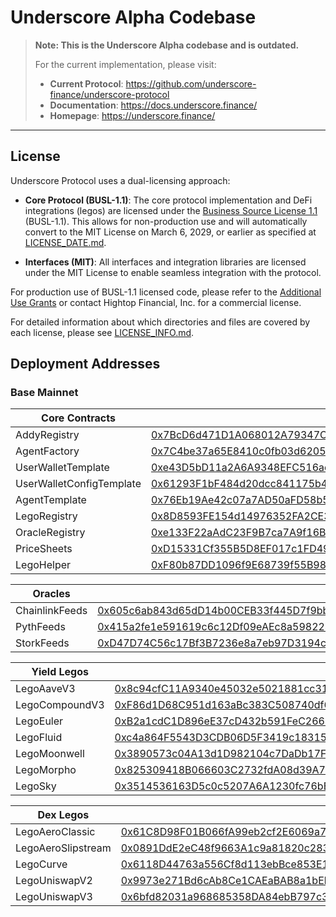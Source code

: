 # Underscore Alpha Codebase

> **Note: This is the Underscore Alpha codebase and is outdated.**
>
> For the current implementation, please visit:
>
> - **Current Protocol**: https://github.com/underscore-finance/underscore-protocol
> - **Documentation**: https://docs.underscore.finance/
> - **Homepage**: https://underscore.finance/

---

## License

Underscore Protocol uses a dual-licensing approach:

- **Core Protocol (BUSL-1.1)**: The core protocol implementation and DeFi integrations (legos) are licensed under the [Business Source License 1.1](LICENSE) (BUSL-1.1). This allows for non-production use and will automatically convert to the MIT License on March 6, 2029, or earlier as specified at [LICENSE_DATE.md](LICENSE_DATE.md).

- **Interfaces (MIT)**: All interfaces and integration libraries are licensed under the MIT License to enable seamless integration with the protocol.

For production use of BUSL-1.1 licensed code, please refer to the [Additional Use Grants](LICENSE_GRANTS.md) or contact Hightop Financial, Inc. for a commercial license.

For detailed information about which directories and files are covered by each license, please see [LICENSE_INFO.md](LICENSE_INFO.md).

## Deployment Addresses

### Base Mainnet

| Core Contracts           |                                                                                                                       |
| ------------------------ | --------------------------------------------------------------------------------------------------------------------- |
| AddyRegistry             | [0x7BcD6d471D1A068012A79347C7a944d1Df01a1AE](https://basescan.org/address/0x7BcD6d471D1A068012A79347C7a944d1Df01a1AE) |
| AgentFactory             | [0x7C4be37a65E8410c0fb03d62059E3cB04f78c565](https://basescan.org/address/0x7C4be37a65E8410c0fb03d62059E3cB04f78c565) |
| UserWalletTemplate       | [0xe43D5bD11a2A6A9348EFC516ad9Ac3D32164A5A0](https://basescan.org/address/0xe43D5bD11a2A6A9348EFC516ad9Ac3D32164A5A0) |
| UserWalletConfigTemplate | [0x61293F1bF484d20dcc841175b4E4A0F46c26658c](https://basescan.org/address/0x61293F1bF484d20dcc841175b4E4A0F46c26658c) |
| AgentTemplate            | [0x76Eb19Ae42c07a7AD50aFD58b579a7c45bd70183](https://basescan.org/address/0x76Eb19Ae42c07a7AD50aFD58b579a7c45bd70183) |
| LegoRegistry             | [0x8D8593FE154d14976352FA2CE30322EcDF99C72a](https://basescan.org/address/0x8D8593FE154d14976352FA2CE30322EcDF99C72a) |
| OracleRegistry           | [0xe133F22aAdC23F9B7ca7A9f16B6D9A0C662Cf90b](https://basescan.org/address/0xe133F22aAdC23F9B7ca7A9f16B6D9A0C662Cf90b) |
| PriceSheets              | [0xD15331Cf355B5D8EF017c1FD49516b95593FA6aA](https://basescan.org/address/0xD15331Cf355B5D8EF017c1FD49516b95593FA6aA) |
| LegoHelper               | [0xF80b87DD1096f9E68739f55B9807Df1CB21422E3](https://basescan.org/address/0xF80b87DD1096f9E68739f55B9807Df1CB21422E3) |

| Oracles        |                                                                                                                       |
| -------------- | --------------------------------------------------------------------------------------------------------------------- |
| ChainlinkFeeds | [0x605c6ab843d65dD14b00CEB33f445D7f9bbb7930](https://basescan.org/address/0x605c6ab843d65dD14b00CEB33f445D7f9bbb7930) |
| PythFeeds      | [0x415a2fe1e591619c6c12Df09eAEc8a598224F9fE](https://basescan.org/address/0x415a2fe1e591619c6c12Df09eAEc8a598224F9fE) |
| StorkFeeds     | [0xD47D74C56c17Bf3B7236e8a7eb97D3194c3d477c](https://basescan.org/address/0xD47D74C56c17Bf3B7236e8a7eb97D3194c3d477c) |

| Yield Legos    |                                                                                                                       |
| -------------- | --------------------------------------------------------------------------------------------------------------------- |
| LegoAaveV3     | [0x8c94cfC11A9340e45032e5021881cc312993Bf15](https://basescan.org/address/0x8c94cfC11A9340e45032e5021881cc312993Bf15) |
| LegoCompoundV3 | [0xF86d1D68C951d163aBc383C508740df6ddED500C](https://basescan.org/address/0xF86d1D68C951d163aBc383C508740df6ddED500C) |
| LegoEuler      | [0xB2a1cdC1D896eE37cD432b591FeC2664294286FB](https://basescan.org/address/0xB2a1cdC1D896eE37cD432b591FeC2664294286FB) |
| LegoFluid      | [0xc4a864F5543D3CDB06D5F3419c18315f2cDe9675](https://basescan.org/address/0xc4a864F5543D3CDB06D5F3419c18315f2cDe9675) |
| LegoMoonwell   | [0x3890573c04A13d1D982104c7DaDb17F66cb1aE6c](https://basescan.org/address/0x3890573c04A13d1D982104c7DaDb17F66cb1aE6c) |
| LegoMorpho     | [0x825309418B066603C2732fdA08d39A79CAA5CC8e](https://basescan.org/address/0x825309418B066603C2732fdA08d39A79CAA5CC8e) |
| LegoSky        | [0x3514536163D5c0c5207A6A1230fc76bEe8CE8506](https://basescan.org/address/0x3514536163D5c0c5207A6A1230fc76bEe8CE8506) |

| Dex Legos          |                                                                                                                       |
| ------------------ | --------------------------------------------------------------------------------------------------------------------- |
| LegoAeroClassic    | [0x61C8D98F01B066fA99eb2cf2E6069a7e5d891313](https://basescan.org/address/0x61C8D98F01B066fA99eb2cf2E6069a7e5d891313) |
| LegoAeroSlipstream | [0x0891DdE2eC48f9663A1c9a81820c283dD8846594](https://basescan.org/address/0x0891DdE2eC48f9663A1c9a81820c283dD8846594) |
| LegoCurve          | [0x6118D44763a556Cf8d113ebBce853E14a0C67997](https://basescan.org/address/0x6118D44763a556Cf8d113ebBce853E14a0C67997) |
| LegoUniswapV2      | [0x9973e271Bd6cAb8Ce1CAEaBAB8a1bEbcB6EdD535](https://basescan.org/address/0x9973e271Bd6cAb8Ce1CAEaBAB8a1bEbcB6EdD535) |
| LegoUniswapV3      | [0x6bfd82031a968685358DA84ebB797c3C068EC704](https://basescan.org/address/0x6bfd82031a968685358DA84ebB797c3C068EC704) |
